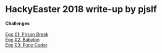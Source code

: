 # HackyEaster 2018 write-up by pjslf

#### Challenges

[Egg 01: Prison Break](challenges/egg01/README.md)  
[Egg 02: Babylon](challenges/egg02/README.md)  
[Egg 03: Pony Coder](challenges/egg03/README.md)  